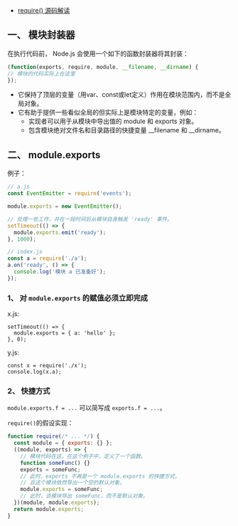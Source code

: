 
- [require() 源码解读](http://www.ruanyifeng.com/blog/2015/05/require.html)

## 一、 模块封装器
在执行代码前， Node.js 会使用一个如下的函数封装器将其封装：  
```js
(function(exports, require, module, __filename, __dirname) {
// 模块的代码实际上在这里
});
```
* 它保持了顶层的变量（用var、const或let定义）作用在模块范围内，而不是全局对象。
* 它有助于提供一些看似全局的但实际上是模块特定的变量，例如：  
  * 实现者可以用于从模块中导出值的 module 和 exports 对象。
  * 包含模块绝对文件名和目录路径的快捷变量 __filename 和 __dirname。
  
## 二、 module.exports
例子：  
```js
// a.js
const EventEmitter = require('events');

module.exports = new EventEmitter();

// 处理一些工作，并在一段时间后从模块自身触发 'ready' 事件。
setTimeout(() => {
  module.exports.emit('ready');
}, 1000);

// index.js
const a = require('./a');
a.on('ready', () => {
  console.log('模块 a 已准备好');
});
```

### 1、 对 `module.exports` 的赋值必须立即完成
x.js:  
```
setTimeout(() => {
  module.exports = { a: 'hello' };
}, 0);
```
y.js:  
```
const x = require('./x');
console.log(x.a);
```

### 2、 快捷方式
`module.exports.f = ...` 可以简写成 `exports.f = ...`。  

`require()`的假设实现：  
```js
function require(/* ... */) {
  const module = { exports: {} };
  ((module, exports) => {
    // 模块代码在这。在这个例子中，定义了一个函数。
    function someFunc() {}
    exports = someFunc;
    // 此时，exports 不再是一个 module.exports 的快捷方式，
    // 且这个模块依然导出一个空的默认对象。
    module.exports = someFunc;
    // 此时，该模块导出 someFunc，而不是默认对象。
  })(module, module.exports);
  return module.exports;
}
```
